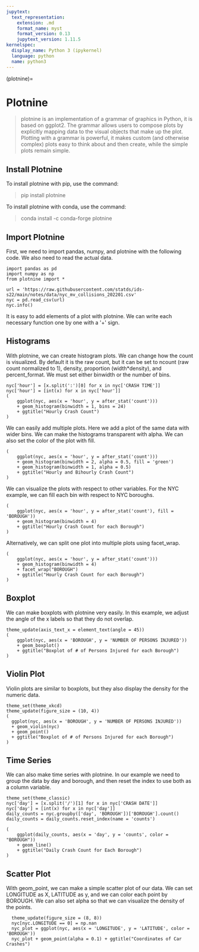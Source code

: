 ```yaml
---
jupytext:
  text_representation:
    extension: .md
    format_name: myst
    format_version: 0.13
    jupytext_version: 1.11.5
kernelspec:
  display_name: Python 3 (ipykernel)
  language: python
  name: python3
---
```


(plotnine)=

# Plotnine

> plotnine is an implementation of a grammar of graphics in Python, it is based on ggplot2. The grammar allows users to compose plots by explicitly mapping data to the visual objects that make up the plot. Plotting with a grammar is powerful, it makes custom (and otherwise complex) plots easy to think about and then create, while the simple plots remain simple.



## Install Plotnine

To install plotnine with pip, use the command: 
> pip install plotnine

To install plotnine with conda, use the command:
> conda install -c conda-forge plotnine

## Import Plotnine
First, we need to import pandas, numpy, and plotnine with the following code. We also need to read the actual data.


```{code-cell}
import pandas as pd
import numpy as np
from plotnine import *

url = 'https://raw.githubusercontent.com/statds/ids-s22/main/notes/data/nyc_mv_collisions_202201.csv'
nyc = pd.read_csv(url)
nyc.info()
```

It is easy to add elements of a plot with plotnine. We can write each necessary function one by one with a '+' sign.

## Histograms
With plotnine, we can create histogram plots. We can change how the count is visualized. By default it is the raw count, but it can be set to ncount (raw count normalized to 1), density, proportion (width*density), and percent_format. We must set either binwidth or the number of bins. 


```{code-cell}
nyc['hour'] = [x.split(':')[0] for x in nyc['CRASH TIME']]
nyc['hour'] = [int(x) for x in nyc['hour']]
(
    ggplot(nyc, aes(x = 'hour', y = after_stat('count')))
    + geom_histogram(binwidth = 1, bins = 24)
    + ggtitle("Hourly Crash Count")
)
```

We can easily add multiple plots. Here we add a plot of the same data with wider bins. We can make the histograms transparent with alpha. We can also set the color of the plot with fill.


```{code-cell}
(
    ggplot(nyc, aes(x = 'hour', y = after_stat('count')))
    + geom_histogram(binwidth = 2, alpha = 0.5, fill = 'green')
    + geom_histogram(binwidth = 1, alpha = 0.5)
    + ggtitle("Hourly and Bihourly Crash Count")
)
```

We can visualize the plots with respect to other variables. For the NYC example, we can fill each bin with respect to NYC boroughs.


```{code-cell}
(
    ggplot(nyc, aes(x = 'hour', y = after_stat('count'), fill = 'BOROUGH'))
    + geom_histogram(binwidth = 4)
    + ggtitle("Hourly Crash Count for each Borough")
)
```

Alternatively, we can split one plot into multiple plots using facet_wrap.


```{code-cell}
(
    ggplot(nyc, aes(x = 'hour', y = after_stat('count')))
    + geom_histogram(binwidth = 4)
    + facet_wrap("BOROUGH")
    + ggtitle("Hourly Crash Count for each Borough")
)
```

## Boxplot
We can make boxplots with plotnine very easily. In this example, we adjust the angle of the x labels so that they do not overlap.


```{code-cell}
theme_update(axis_text_x = element_text(angle = 45))
(
    ggplot(nyc, aes(x = 'BOROUGH', y = 'NUMBER OF PERSONS INJURED'))
    + geom_boxplot()
    + ggtitle("Boxplot of # of Persons Injured for each Borough")
)
```

## Violin Plot
Violin plots are similar to boxplots, but they also display the density for the numeric data. 


```{code-cell}
theme_set(theme_xkcd)
theme_update(figure_size = (10, 4))
(
  ggplot(nyc, aes(x = 'BOROUGH', y = 'NUMBER OF PERSONS INJURED'))
  + geom_violin(nyc)
  + geom_point()
  + ggtitle("Boxplot of # of Persons Injured for each Borough")
)
```

## Time Series
We can also make time series with plotnine. In our example we need to group the data by day and borough, and then reset the index to use both as a column variable.


```{code-cell}
theme_set(theme_classic)
nyc['day'] = [x.split('/')[1] for x in nyc['CRASH DATE']]
nyc['day'] = [int(x) for x in nyc['day']]
daily_counts = nyc.groupby(['day', 'BOROUGH'])['BOROUGH'].count()
daily_counts = daily_counts.reset_index(name = 'counts')

(
    ggplot(daily_counts, aes(x = 'day', y = 'counts', color = "BOROUGH"))
    + geom_line()
    + ggtitle("Daily Crash Count for Each Borough")
)
```

## Scatter Plot
With geom_point, we can make a simple scatter plot of our data. We can set LONGITUDE as X, LATITUDE as y, and we can color each point by BOROUGH. We can also set alpha so that we can visualize the density of the points.


```{code-cell}
  theme_update(figure_size = (8, 8))  
  nyc[nyc.LONGITUDE == 0] = np.nan
  nyc_plot = ggplot(nyc, aes(x = 'LONGITUDE', y = 'LATITUDE', color = 'BOROUGH'))
  nyc_plot + geom_point(alpha = 0.1) + ggtitle("Coordinates of Car Crashes")
```
